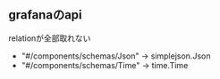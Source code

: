 ## grafanaのapi

relationが全部取れない

- "#/components/schemas/Json" -> simplejson.Json
- "#/components/schemas/Time" -> time.Time
